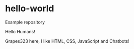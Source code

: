 # hello-world
Example repository

Hello Humans!

Grapes323 here, I like HTML, CSS, JavaScript and Chatbots!
